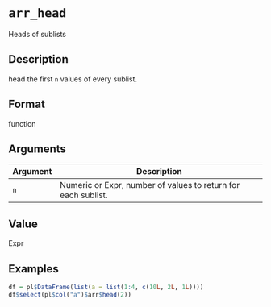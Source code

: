 # `arr_head`

Heads of sublists


## Description

head the first `n` values of every sublist.


## Format

function


## Arguments

Argument      |Description
------------- |----------------
`n`     |     Numeric or Expr, number of values to return for each sublist.


## Value

Expr


## Examples

```r
df = pl$DataFrame(list(a = list(1:4, c(10L, 2L, 1L))))
df$select(pl$col("a")$arr$head(2))
```



